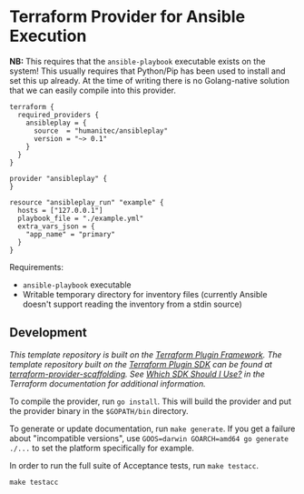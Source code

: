 # Terraform Provider for Ansible Execution

**NB:** This requires that the `ansible-playbook` executable exists on the system! This usually requires that Python/Pip has been used to install and set this up already. At the time of writing there is no Golang-native solution that we can easily compile into this provider.

```hcl
terraform {
  required_providers {
    ansibleplay = {
      source  = "humanitec/ansibleplay"
      version = "~> 0.1"
    }
  }
}

provider "ansibleplay" {
}

resource "ansibleplay_run" "example" {
  hosts = ["127.0.0.1"]
  playbook_file = "./example.yml"
  extra_vars_json = {
    "app_name" = "primary"
  }
}
```

Requirements:

- `ansible-playbook` executable
- Writable temporary directory for inventory files (currently Ansible doesn't support reading the inventory from a stdin source)

## Development

_This template repository is built on the [Terraform Plugin Framework](https://github.com/hashicorp/terraform-plugin-framework). The template repository built on the [Terraform Plugin SDK](https://github.com/hashicorp/terraform-plugin-sdk) can be found at [terraform-provider-scaffolding](https://github.com/hashicorp/terraform-provider-scaffolding). See [Which SDK Should I Use?](https://developer.hashicorp.com/terraform/plugin/framework-benefits) in the Terraform documentation for additional information._

To compile the provider, run `go install`. This will build the provider and put the provider binary in the `$GOPATH/bin` directory.

To generate or update documentation, run `make generate`. If you get a failure about "incompatible versions", use `GOOS=darwin GOARCH=amd64 go generate ./...` to set the platform specifically for example.

In order to run the full suite of Acceptance tests, run `make testacc`.

```shell
make testacc
```
